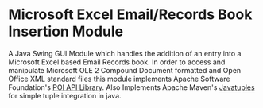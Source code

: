 # Microsoft Excel Email/Records Book Insertion Module

A Java Swing GUI Module which handles the addition of an entry into a Microsoft Excel based Email Records book. In order to access and manipulate Microsoft OLE 2 Compound Document formatted and Open Office XML standard files this module implements Apache Software Foundation's [POI API Library](https://poi.apache.org/). Also Implements Apache Maven's [Javatuples](http://www.javatuples.org/) for simple tuple integration in java. 








